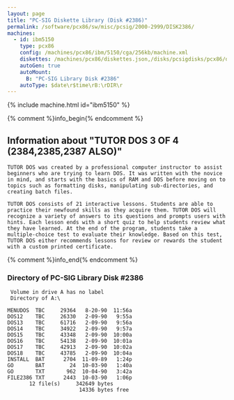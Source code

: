```yaml
---
layout: page
title: "PC-SIG Diskette Library (Disk #2386)"
permalink: /software/pcx86/sw/misc/pcsig/2000-2999/DISK2386/
machines:
  - id: ibm5150
    type: pcx86
    config: /machines/pcx86/ibm/5150/cga/256kb/machine.xml
    diskettes: /machines/pcx86/diskettes.json,/disks/pcsigdisks/pcx86/diskettes.json
    autoGen: true
    autoMount:
      B: "PC-SIG Library Disk #2386"
    autoType: $date\r$time\rB:\rDIR\r
---
```


{% include machine.html id="ibm5150" %}

{% comment %}info_begin{% endcomment %}

## Information about "TUTOR DOS 3 OF 4 (2384,2385,2387 ALSO)"

    TUTOR DOS was created by a professional computer instructor to assist
    beginners who are trying to learn DOS. It was written with the novice
    in mind, and starts with the basics of RAM and DOS before moving on to
    topics such as formatting disks, manipulating sub-directories, and
    creating batch files.
    
    TUTOR DOS consists of 21 interactive lessons. Students are able to
    practice their newfound skills as they acquire them. TUTOR DOS will
    recognize a variety of answers to its questions and prompts users with
    hints. Each lesson ends with a short quiz to help students review what
    they have learned. At the end of the program, students take a
    multiple-choice test to evaluate their knowledge. Based on this test,
    TUTOR DOS either recommends lessons for review or rewards the student
    with a custom printed certificate.
{% comment %}info_end{% endcomment %}


### Directory of PC-SIG Library Disk #2386

     Volume in drive A has no label
     Directory of A:\

    MENUDOS  TBC     29364   8-20-90  11:56a
    DOS12    TBC     26330   2-09-90   9:55a
    DOS13    TBC     61716   2-09-90   9:56a
    DOS14    TBC     34922   2-09-90   9:57a
    DOS15    TBC     43348   2-09-90  10:00a
    DOS16    TBC     54138   2-09-90  10:01a
    DOS17    TBC     42913   2-09-90  10:02a
    DOS18    TBC     43785   2-09-90  10:04a
    INSTALL  BAT      2704  11-09-89   1:24p
    GO       BAT        24  10-03-90   1:40a
    GO       TXT       962  10-04-90   3:42a
    FILE2386 TXT      2443  10-03-90   1:06p
           12 file(s)     342649 bytes
                           14336 bytes free
